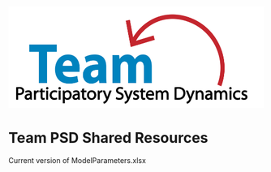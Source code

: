 <img src = "https://github.com/lzim/teampsd/blob/master/resources/logos/team_psd_logo_sm.png"
     height = "200" width = "600">  

# Team PSD Shared Resources

Current version of ModelParameters.xlsx
